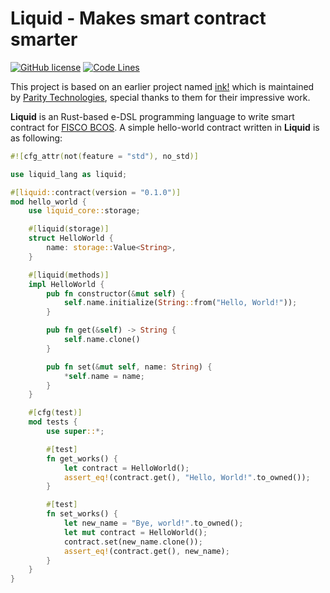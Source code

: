 # Liquid - Makes smart contract smarter

[![GitHub license](https://img.shields.io/badge/%20license-Apache%202.0-green)](https://github.com/vita-dounai/liquid/blob/dev/LICENSE)
[![Code Lines](https://tokei.rs/b1/github/vita-dounai/liquid)](https://github.com/vita-dounai/liquid)

This project is based on an earlier project named [ink!](https://github.com/paritytech/ink) which is maintained by [Parity Technologies](https://www.parity.io/), special thanks to them for their impressive work.

**Liquid** is an Rust-based e-DSL programming language to write smart contract for [FISCO BCOS](https://github.com/FISCO-BCOS/FISCO-BCOS). A simple hello-world contract written in **Liquid** is as following:

```rust
#![cfg_attr(not(feature = "std"), no_std)]

use liquid_lang as liquid;

#[liquid::contract(version = "0.1.0")]
mod hello_world {
    use liquid_core::storage;

    #[liquid(storage)]
    struct HelloWorld {
        name: storage::Value<String>,
    }

    #[liquid(methods)]
    impl HelloWorld {
        pub fn constructor(&mut self) {
            self.name.initialize(String::from("Hello, World!"));
        }

        pub fn get(&self) -> String {
            self.name.clone()
        }

        pub fn set(&mut self, name: String) {
            *self.name = name;
        }
    }

    #[cfg(test)]
    mod tests {
        use super::*;

        #[test]
        fn get_works() {
            let contract = HelloWorld();
            assert_eq!(contract.get(), "Hello, World!".to_owned());
        }

        #[test]
        fn set_works() {
            let new_name = "Bye, world!".to_owned();
            let mut contract = HelloWorld();
            contract.set(new_name.clone());
            assert_eq!(contract.get(), new_name);
        }
    }
}
```
